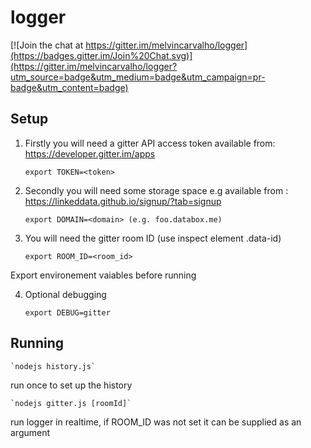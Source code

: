 # logger

[![Join the chat at https://gitter.im/melvincarvalho/logger](https://badges.gitter.im/Join%20Chat.svg)](https://gitter.im/melvincarvalho/logger?utm_source=badge&utm_medium=badge&utm_campaign=pr-badge&utm_content=badge)

## Setup

1. Firstly you will need a gitter API access token available from: https://developer.gitter.im/apps

    `export TOKEN=<token>`

2. Secondly you will need some storage space e.g available from : https://linkeddata.github.io/signup/?tab=signup

    `export DOMAIN=<domain> (e.g. foo.databox.me)`

3. You will need the gitter room ID (use inspect element .data-id)

    `export ROOM_ID=<room_id>`

Export environement vaiables before running

4. Optional debugging

    `export DEBUG=gitter`

## Running

    `nodejs history.js`

run once to set up the history

    `nodejs gitter.js [roomId]`

run logger in realtime, if ROOM_ID was not set it can be supplied as an argument
